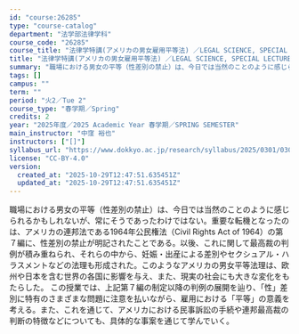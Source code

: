 ```yaml
---
id: "course:26285"
type: "course-catalog"
department: "法学部法律学科"
course_code: "26285"
course_title: "法律学特講(アメリカの男女雇用平等法) ／LEGAL SCIENCE, SPECIAL LECTURE"
title: "法律学特講(アメリカの男女雇用平等法) ／LEGAL SCIENCE, SPECIAL LECTURE"
summary: "職場における男女の平等（性差別の禁止）は、今日では当然のことのように感じられるかもしれないが、常にそうであったわけではない。重要な転機となったのは、アメリカの連邦法である1964年公民権法（Civil Rights Act of 1964）…"
tags: []
campus: ""
term: ""
period: "火2／Tue 2"
course_type: "春学期／Spring"
credits: 2
year: "2025年度／2025 Academic Year 春学期／SPRING SEMESTER"
main_instructor: "中窪 裕也"
instructors: ["[]"]
syllabus_url: "https://www.dokkyo.ac.jp/research/syllabus/2025/0301/0301_26285_ja_JP.html"
license: "CC-BY-4.0"
version:
  created_at: "2025-10-29T12:47:51.635451Z"
  updated_at: "2025-10-29T12:47:51.635451Z"
---
```

職場における男女の平等（性差別の禁止）は、今日では当然のことのように感じられるかもしれないが、常にそうであったわけではない。重要な転機となったのは、アメリカの連邦法である1964年公民権法（Civil Rights Act of 1964）の第７編に、性差別の禁止が明記されたことである。以後、これに関して最高裁の判例が積み重ねられ、それらの中から、妊娠・出産による差別やセクシュアル・ハラスメントなどの法理も形成された。このようなアメリカの男女平等法理は、欧州や日本を含む世界の各国に影響を与え、また、現実の社会にも大きな変化をもたらした。 この授業では、上記第７編の制定以降の判例の展開を辿り、「性」差別に特有のさまざまな問題に注意を払いながら、雇用における「平等」の意義を考える。また、これを通じて、アメリカにおける民事訴訟の手続や連邦最高裁の判断の特徴などについても、具体的な事案を通じて学んでいく。
